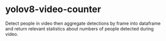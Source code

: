 # yolov8-video-counter
Detect people in video then aggregate detections by frame into dataframe and return relevant statistics about numbers of people detected during video.
